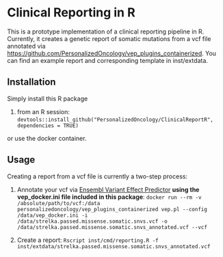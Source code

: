 # Clinical Reporting in R

This is a prototype implementation of a clinical reporting pipeline in R.
Currently, it creates a genetic report of somatic mutations from a vcf file annotated via https://github.com/PersonalizedOncology/vep_plugins_containerized.
You can find an example report and corresponding template in inst/extdata.

## Installation
Simply install this R package

1. from an R session: `devtools::install_github("PersonalizedOncology/ClinicalReportR", dependencies = TRUE)`

or use the docker container.

## Usage

Creating a report from a vcf file is currently a two-step process:

1. Annotate your vcf via [Ensembl Variant Effect Predictor](https://hub.docker.com/r/personalizedoncology/vep_plugins_containerized/) __using the vep_docker.ini file included in this package__:
`docker run --rm -v /absolute/path/to/vcf:/data personalizedoncology/vep_plugins_containerized vep.pl --config /data/vep_docker.ini -i /data/strelka.passed.missense.somatic.snvs.vcf -o /data/strelka.passed.missense.somatic.snvs_annotated.vcf --vcf
`

2. Create a report:
`Rscript inst/cmd/reporting.R -f inst/extdata/strelka.passed.missense.somatic.snvs_annotated.vcf`

